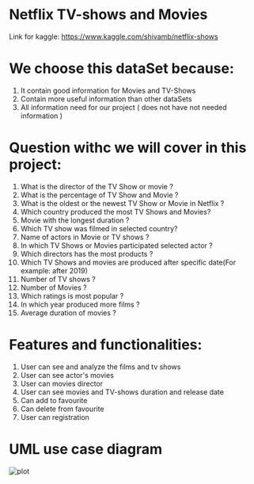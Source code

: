 # Netflix TV-shows and Movies

Link for kaggle:
https://www.kaggle.com/shivamb/netflix-shows

# We choose this dataSet because:
1. It contain good information for Movies and TV-Shows
2. Contain more useful information than other dataSets
3. All information need for our project ( does not have not needed information )

# Question withc we will cover in this project:
1. What is the director of the TV Show or movie ?
2. What is the percentage of TV Show and Movie ?
3. What is the oldest or the newest TV Show or Movie in Netflix ?
4. Which country produced the most TV Shows and Movies?
5. Movie with the longest duration  ?
6. Which TV show was filmed in selected country?
7. Name of actors in Movie or TV shows ?
8. In which TV Shows or Movies participated selected actor ?
9. Which directors has the most products ?
10. Which TV Shows and movies are produced after specific date(For example: after 2019)
11. Number of TV shows ?
12. Number of Movies ?
13. Which ratings is most popular ?
14. In which year produced more films ?
15. Average duration of movies ?

# Features and functionalities:
1. User can see and analyze the films and tv shows
2. User can see actor's movies
3. User can movies director
4. User can see movies and TV-shows duration and release date
5. Can add to favourite
6. Can delete from favourite
7. User can registration

# UML use case diagram
![plot](/Users/onlinebankhalyk/Downloads/Shyngys_and_his_friends_uml_diagram.jpeg)
